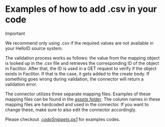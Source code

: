 # Examples of how to add .csv in your code

> [!IMPORTANT]
> We recommend only using .csv if the required values are not available in your HelloID source system.

The validation process works as follows: the value from the mapping object is looked up in the .csv file and retrieves the corresponding ID of the object in Facilitor. After that, the ID is used in a GET request to verify if the object exists in Facilitor. If that is the case, it gets added to the create body. If something goes wrong during validation, the connector will return a validation error.

The connector utilizes three separate mapping files. Examples of these mapping files can be found in the [_assets folder_](./assets). The column names in these mapping files are hardcoded and used in the connector. If you want to change these, make sure to also edit the connector accordingly.

Please checkout  [_codeSnippets.ps1_](./codeSnippets.ps1) for examples codes.